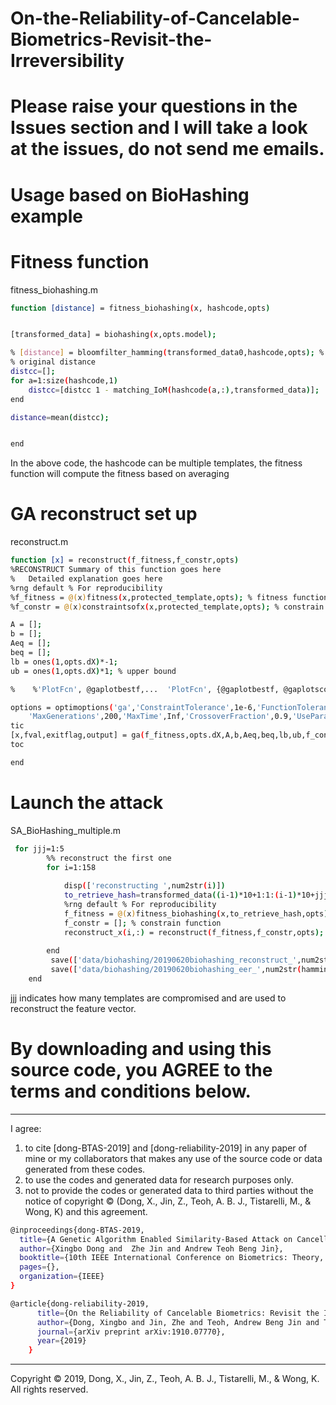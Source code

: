 # On-the-Reliability-of-Cancelable-Biometrics-Revisit-the-Irreversibility

# Please raise your questions in the Issues section and I will take a look at the issues, do not send me emails. 

# Usage based on BioHashing example

# Fitness function
fitness_biohashing.m
```bash
function [distance] = fitness_biohashing(x, hashcode,opts)


[transformed_data] = biohashing(x,opts.model);

% [distance] = bloomfilter_hamming(transformed_data0,hashcode,opts); %
% original distance
distcc=[];
for a=1:size(hashcode,1)
    distcc=[distcc 1 - matching_IoM(hashcode(a,:),transformed_data)];
end

distance=mean(distcc);


end
```

In the above code, the hashcode can be multiple templates, the fitness function will compute the fitness based on averaging

# GA reconstruct set up
reconstruct.m

```bash
function [x] = reconstruct(f_fitness,f_constr,opts)
%RECONSTRUCT Summary of this function goes here
%   Detailed explanation goes here
%rng default % For reproducibility
%f_fitness = @(x)fitness(x,protected_template,opts); % fitness function
%f_constr = @(x)constraintsofx(x,protected_template,opts); % constrain function

A = [];
b = [];
Aeq = [];
beq = [];
lb = ones(1,opts.dX)*-1;
ub = ones(1,opts.dX)*1; % upper bound

%    %'PlotFcn', @gaplotbestf,...  'PlotFcn', {@gaplotbestf, @gaplotscores},

options = optimoptions('ga','ConstraintTolerance',1e-6,'FunctionTolerance',1e-10,...
    'MaxGenerations',200,'MaxTime',Inf,'CrossoverFraction',0.9,'UseParallel',true);
tic
[x,fval,exitflag,output] = ga(f_fitness,opts.dX,A,b,Aeq,beq,lb,ub,f_constr,options);
toc

end
```
# Launch the attack
SA_BioHashing_multiple.m

```bash
 for jjj=1:5
        %% reconstruct the first one
        for i=1:158
            
            disp(['reconstructing ',num2str(i)])
            to_retrieve_hash=transformed_data((i-1)*10+1:1:(i-1)*10+jjj,:); % first of the template are used to reconstruct
            %rng default % For reproducibility
            f_fitness = @(x)fitness_biohashing(x,to_retrieve_hash,opts); % fitness function
            f_constr = []; % constrain function
            reconstruct_x(i,:) = reconstruct(f_fitness,f_constr,opts);
            
        end
         save(['data/biohashing/20190620biohashing_reconstruct_',num2str(hamming_dimension),'_',num2str(jjj),'.mat'],'reconstruct_x');
         save(['data/biohashing/20190620biohashing_eer_',num2str(hamming_dimension),'_',num2str(jjj),'.mat'],'EER_HASH');
    end
```
jjj indicates how many templates are compromised and are used to reconstruct the feature vector.

# By downloading and using this source code, you AGREE to the terms and conditions below.

----------------------------------

I agree:

1) to cite [dong-BTAS-2019] and [dong-reliability-2019] in any paper of mine or my collaborators that makes any use of the source code or data generated from these codes.
2) to use the codes and generated data for research purposes only.
3) not to provide the codes or generated data to third parties without the notice of copyright © (Dong, X., Jin, Z., Teoh, A. B. J., Tistarelli, M., & Wong, K) and this agreement.

```bash
@inproceedings{dong-BTAS-2019,
  title={A Genetic Algorithm Enabled Similarity-Based Attack on Cancellable Biometrics},
  author={Xingbo Dong and  Zhe Jin and Andrew Teoh Beng Jin},
  booktitle={10th IEEE International Conference on Biometrics: Theory, Applications and Systems (BTAS)},
  pages={},
  organization={IEEE}
}
```
```bash
@article{dong-reliability-2019,
      title={On the Reliability of Cancelable Biometrics: Revisit the Irreversibility},
      author={Dong, Xingbo and Jin, Zhe and Teoh, Andrew Beng Jin and Tistarelli, Massimo and Wong, KokSheik},
      journal={arXiv preprint arXiv:1910.07770},
      year={2019}
    }
```
----------------------------------

Copyright © 2019, Dong, X., Jin, Z., Teoh, A. B. J., Tistarelli, M., & Wong, K. All rights reserved.



